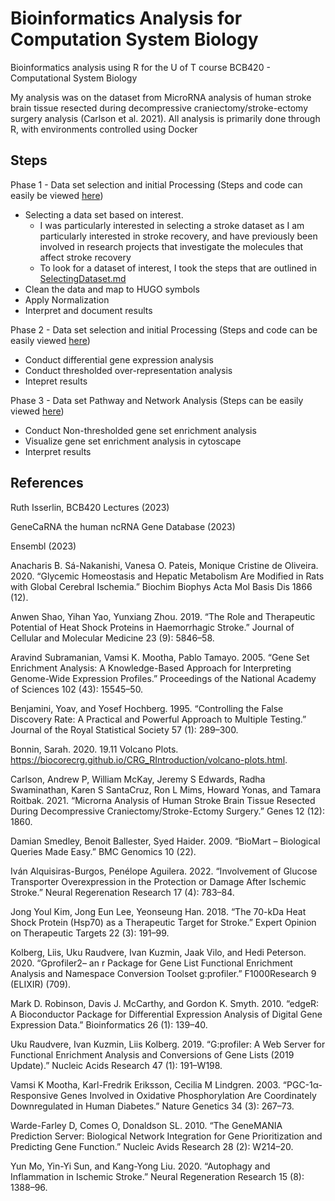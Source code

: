 # Bioinformatics Analysis for Computation System Biology
Bioinformatics analysis using R for the U of T course BCB420 - Computational System Biology

My analysis was on the dataset from MicroRNA analysis of human stroke brain tissue resected during decompressive craniectomy/stroke-ectomy surgery analysis (Carlson et al. 2021).
All analysis is primarily done through R, with environments controlled using Docker

## Steps

Phase 1 - Data set selection and initial Processing (Steps and code can easily be viewed [here](https://htmlpreview.github.io/?https://github.com/jessielam415/ComputationalBiologyAnalysis/blob/main/A1/A1.html))
-  Selecting a data set based on interest. 
    - I was particularly interested in selecting a stroke dataset as I am particularly interested in stroke recovery, and have previously been involved in research projects that investigate the molecules that affect stroke recovery
    - To look for a dataset of interest, I took the steps that are outlined in [SelectingDataset.md](https://github.com/jessielam415/ComputationalBiologyAnalysis/blob/main/A1/SelectingDataset.md)
- Clean the data and map to HUGO symbols
- Apply Normalization
- Interpret and document results

Phase 2 - Data set selection and initial Processing (Steps and code can be easily viewed [here](https://htmlpreview.github.io/?https://github.com/jessielam415/ComputationalBiologyAnalysis/blob/main/A2/A2_Wing_Lam.html))
- Conduct differential gene expression analysis
- Conduct thresholded over-representation analysis 
- Intepret results

Phase 3 - Data set Pathway and Network Analysis (Steps can be easily viewed [here](https://htmlpreview.github.io/?https://github.com/jessielam415/ComputationalBiologyAnalysis/blob/main/A3/A3_Wing_Lam.html))
- Conduct Non-thresholded gene set enrichment analysis 
- Visualize gene set enrichment analysis in cytoscape
- Interpret results 


## References
Ruth Isserlin, BCB420 Lectures (2023)

GeneCaRNA the human ncRNA Gene Database (2023) 

Ensembl (2023)

Anacharis B. Sá-Nakanishi, Vanesa O. Pateis, Monique Cristine de Oliveira. 2020. “Glycemic Homeostasis and Hepatic Metabolism Are Modified in Rats with Global Cerebral Ischemia.” Biochim Biophys Acta Mol Basis Dis 1866 (12).

Anwen Shao, Yihan Yao, Yunxiang Zhou. 2019. “The Role and Therapeutic Potential of Heat Shock Proteins in Haemorrhagic Stroke.” Journal of Cellular and Molecular Medicine 23 (9): 5846–58.

Aravind Subramanian, Vamsi K. Mootha, Pablo Tamayo. 2005. “Gene Set Enrichment Analysis: A Knowledge-Based Approach for Interpreting Genome-Wide Expression Profiles.” Proceedings of the National Academy of Sciences 102 (43): 15545–50.

Benjamini, Yoav, and Yosef Hochberg. 1995. “Controlling the False Discovery Rate: A Practical and Powerful Approach to Multiple Testing.” Journal of the Royal Statistical Society 57 (1): 289–300.

Bonnin, Sarah. 2020. 19.11 Volcano Plots. https://biocorecrg.github.io/CRG_RIntroduction/volcano-plots.html.

Carlson, Andrew P, William McKay, Jeremy S Edwards, Radha Swaminathan, Karen S SantaCruz, Ron L Mims, Howard Yonas, and Tamara Roitbak. 2021. “Microrna Analysis of Human Stroke Brain Tissue Resected During Decompressive Craniectomy/Stroke-Ectomy Surgery.” Genes 12 (12): 1860.

Damian Smedley, Benoit Ballester, Syed Haider. 2009. “BioMart – Biological Queries Made Easy.” BMC Genomics 10 (22).

Iván Alquisiras-Burgos, Penélope Aguilera. 2022. “Involvement of Glucose Transporter Overexpression in the Protection or Damage After Ischemic Stroke.” Neural Regerenation Research 17 (4): 783–84.

Jong Youl Kim, Jong Eun Lee, Yeonseung Han. 2018. “The 70-kDa Heat Shock Protein (Hsp70) as a Therapeutic Target for Stroke.” Expert Opinion on Therapeutic Targets 22 (3): 191–99.

Kolberg, Liis, Uku Raudvere, Ivan Kuzmin, Jaak Vilo, and Hedi Peterson. 2020. “Gprofiler2– an r Package for Gene List Functional Enrichment Analysis and Namespace Conversion Toolset g:profiler.” F1000Research 9 (ELIXIR) (709).

Mark D. Robinson, Davis J. McCarthy, and Gordon K. Smyth. 2010. “edgeR: A Bioconductor Package for Differential Expression Analysis of Digital Gene Expression Data.” Bioinformatics 26 (1): 139–40.

Uku Raudvere, Ivan Kuzmin, Liis Kolberg. 2019. “G:profiler: A Web Server for Functional Enrichment Analysis and Conversions of Gene Lists (2019 Update).” Nucleic Acids Research 47 (1): 191–W198.

Vamsi K Mootha, Karl-Fredrik Eriksson, Cecilia M Lindgren. 2003. “PGC-1α-Responsive Genes Involved in Oxidative Phosphorylation Are Coordinately Downregulated in Human Diabetes.” Nature Genetics 34 (3): 267–73.

Warde-Farley D, Comes O, Donaldson SL. 2010. “The GeneMANIA Prediction Server: Biological Network Integration for Gene Prioritization and Predicting Gene Function.” Nucleic Avids Research 28 (2): W214–20.


Yun Mo, Yin-Yi Sun, and Kang-Yong Liu. 2020. “Autophagy and Inflammation in Ischemic Stroke.” Neural Regeneration Research 15 (8): 1388–96.
